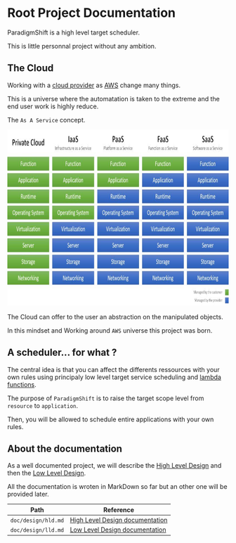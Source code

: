 # Root Project Documentation

ParadigmShift is a high level target scheduler.

This is little personnal project without any ambition.

## The Cloud

Working with a [cloud provider](https://fr.wikipedia.org/wiki/Cloud_computing) as [AWS](https://en.wikipedia.org/wiki/Amazon_Web_Services) change many things.

This is a universe where the automatation is taken to the extreme and the end user work is highly reduce.

The `As A Service` concept.

<img src="aas.jpg" width="800" height="400">

The Cloud can offer to the user an abstraction on the manipulated objects.

In this mindset and Working around `AWS` universe this project was born.

## A scheduler... for what ?

The central idea is that you can affect the differents ressources with your own rules using principaly low level target service scheduling and [lambda functions](https://en.wikipedia.org/wiki/AWS_Lambda).

The purpose of `ParadigmShift` is to raise the target scope level from `resource` to `application`.

Then, you will be allowed to schedule entire applications with your own rules.

## About the documentation

As a well documented project, we will describe the [High Level Design](https://en.wikipedia.org/wiki/High-level_design) and then the [Low Level Design](https://en.wikipedia.org/wiki/Low-level_design).

All the documentation is wroten in MarkDown so far but an other one will be provided later.

| Path                      | Reference                                                         |
|---------------------------|-------------------------------------------------------------------|
| `doc/design/hld.md`       | [High Level Design documentation](design/hld.md)                  |
| `doc/design/lld.md`       | [Low Level Design documentation](design/lld.md)                   |